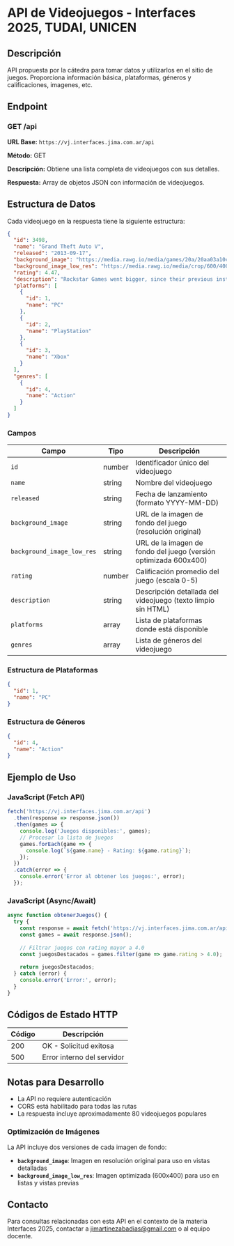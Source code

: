 # API de Videojuegos - Interfaces 2025, TUDAI, UNICEN

## Descripción

API propuesta por la cátedra para tomar datos y utilizarlos en el sitio de juegos. Proporciona información básica, plataformas, géneros y calificaciones, imagenes, etc.

## Endpoint

### GET /api

**URL Base:** `https://vj.interfaces.jima.com.ar/api`

**Método:** GET

**Descripción:** Obtiene una lista completa de videojuegos con sus detalles.

**Respuesta:** Array de objetos JSON con información de videojuegos.

## Estructura de Datos

Cada videojuego en la respuesta tiene la siguiente estructura:

```json
{
  "id": 3498,
  "name": "Grand Theft Auto V",
  "released": "2013-09-17",
  "background_image": "https://media.rawg.io/media/games/20a/20aa03a10cda45239fe22d035c0ebe64.jpg",
  "background_image_low_res": "https://media.rawg.io/media/crop/600/400/games/20a/20aa03a10cda45239fe22d035c0ebe64.jpg",
  "rating": 4.47,
  "description": "Rockstar Games went bigger, since their previous installment of the series. You get the complicated and realistic world-building from Liberty City of GTA4 in the setting of lively and diverse Los Santos, from an old fan favorite GTA San Andreas. 561 different vehicles (including every transport you can operate) and the amount is rising with every update...",
  "platforms": [
    {
      "id": 1,
      "name": "PC"
    },
    {
      "id": 2,
      "name": "PlayStation"
    },
    {
      "id": 3,
      "name": "Xbox"
    }
  ],
  "genres": [
    {
      "id": 4,
      "name": "Action"
    }
  ]
}
```

### Campos

| Campo | Tipo | Descripción |
|-------|------|-------------|
| `id` | number | Identificador único del videojuego |
| `name` | string | Nombre del videojuego |
| `released` | string | Fecha de lanzamiento (formato YYYY-MM-DD) |
| `background_image` | string | URL de la imagen de fondo del juego (resolución original) |
| `background_image_low_res` | string | URL de la imagen de fondo del juego (versión optimizada 600x400) |
| `rating` | number | Calificación promedio del juego (escala 0-5) |
| `description` | string | Descripción detallada del videojuego (texto limpio sin HTML) |
| `platforms` | array | Lista de plataformas donde está disponible |
| `genres` | array | Lista de géneros del videojuego |

### Estructura de Plataformas

```json
{
  "id": 1,
  "name": "PC"
}
```

### Estructura de Géneros

```json
{
  "id": 4,
  "name": "Action"
}
```

## Ejemplo de Uso

### JavaScript (Fetch API)

```javascript
fetch('https://vj.interfaces.jima.com.ar/api')
  .then(response => response.json())
  .then(games => {
    console.log('Juegos disponibles:', games);
    // Procesar la lista de juegos
    games.forEach(game => {
      console.log(`${game.name} - Rating: ${game.rating}`);
    });
  })
  .catch(error => {
    console.error('Error al obtener los juegos:', error);
  });
```

### JavaScript (Async/Await)

```javascript
async function obtenerJuegos() {
  try {
    const response = await fetch('https://vj.interfaces.jima.com.ar/api');
    const games = await response.json();
    
    // Filtrar juegos con rating mayor a 4.0
    const juegosDestacados = games.filter(game => game.rating > 4.0);
    
    return juegosDestacados;
  } catch (error) {
    console.error('Error:', error);
  }
}
```

## Códigos de Estado HTTP

| Código | Descripción |
|--------|-------------|
| 200 | OK - Solicitud exitosa |
| 500 | Error interno del servidor |

## Notas para Desarrollo

- La API no requiere autenticación
- CORS está habilitado para todas las rutas
- La respuesta incluye aproximadamente 80 videojuegos populares

### Optimización de Imágenes

La API incluye dos versiones de cada imagen de fondo:

- **`background_image`**: Imagen en resolución original para uso en vistas detalladas
- **`background_image_low_res`**: Imagen optimizada (600x400) para uso en listas y vistas previas

## Contacto

Para consultas relacionadas con esta API en el contexto de la materia Interfaces 2025, contactar a jimartinezabadias@gmail.com o al equipo docente.
